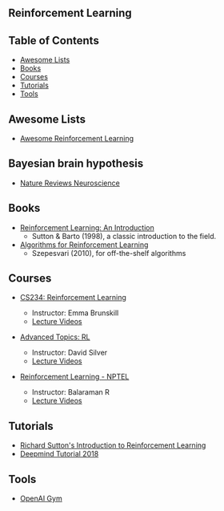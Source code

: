## Reinforcement Learning

## Table of Contents
- [Awesome Lists](#awesome-lists)
- [Books](#books)
- [Courses](#courses)
- [Tutorials](#tutorials)
- [Tools](#tools)

## Awesome Lists
- [Awesome Reinforcement Learning](https://github.com/aikorea/awesome-rl)

## Bayesian brain hypothesis
- [Nature Reviews Neuroscience](http://www.fil.ion.ucl.ac.uk/~karl/The%20free-energy%20principle%20A%20unified%20brain%20theory.pdf)

## Books
- [Reinforcement Learning: An Introduction](https://www.amazon.ca/Reinforcement-Learning-Introduction-Richard-Sutton/dp/0262193981)
	- Sutton & Barto (1998), a classic introduction to the field.
- [Algorithms for Reinforcement Learning](http://www.ualberta.ca/~szepesva/RLBook.html)
	- Szepesvari (2010), for off-the-shelf algorithms

## Courses
- [ CS234: Reinforcement Learning](http://www0.cs.ucl.ac.uk/staff/d.silver/web/Teaching.html)
	- Instructor: Emma Brunskill
	- [Lecture Videos](http://web.stanford.edu/class/cs234/index.html)

- [Advanced Topics: RL](http://www0.cs.ucl.ac.uk/staff/d.silver/web/Teaching.html)
	- Instructor: David Silver
	- [Lecture Videos](https://www.youtube.com/watch?v=2pWv7GOvuf0&list=PLqYmG7hTraZDM-OYHWgPebj2MfCFzFObQ)

- [Reinforcement Learning - NPTEL](https://nptel.ac.in/courses/106/106/106106143/#)
	- Instructor: Balaraman R
	- [Lecture Videos](https://www.youtube.com/watch?v=TIlDzLZPyhY&list=PLyqSpQzTE6M_FwzHFAyf4LSkz_IjMyjD9)

## Tutorials
- [Richard Sutton's Introduction to Reinforcement Learning](http://research.microsoft.com/apps/video/?id=259577)
- [Deepmind Tutorial 2018](https://www.youtube.com/playlist?list=PLTrPwBmRciYBs4a8qQVuFz3zByUqqoStG)

## Tools
- [OpenAI Gym](https://gym.openai.com/)
